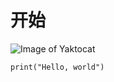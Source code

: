 # 开始
![Image of Yaktocat](https://octodex.github.com/images/yaktocat.png)
```
print("Hello, world")
```
